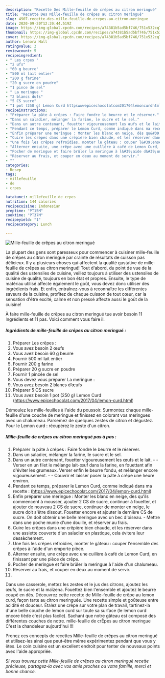 ```yaml
---
description: "Recette Des Mille-feuille de crêpes au citron meringué"
title: "Recette Des Mille-feuille de crêpes au citron meringué"
slug: 4907-recette-des-mille-feuille-de-crepes-au-citron-meringue
date: 2020-09-20T12:20:44.519Z
image: https://img-global.cpcdn.com/recipes/a74381b5ad5bf746/751x532cq70/mille-feuille-de-crepes-au-citron-meringue-photo-principale-de-la-recette.jpg
thumbnail: https://img-global.cpcdn.com/recipes/a74381b5ad5bf746/751x532cq70/mille-feuille-de-crepes-au-citron-meringue-photo-principale-de-la-recette.jpg
cover: https://img-global.cpcdn.com/recipes/a74381b5ad5bf746/751x532cq70/mille-feuille-de-crepes-au-citron-meringue-photo-principale-de-la-recette.jpg
author: Lenora Hall
ratingvalue: 3
reviewcount: 5
recipeingredient:
- " Les crpes "
- "2 ufs"
- "60 g beurre"
- "500 ml lait entier"
- "200 g farine"
- "20 g sucre en poudre"
- "1 pince de sel"
- " La meringue "
- "2 blancs dufs"
- "5 CS sucre"
- "1 pot (250 g) Lemon Curd httpswwwepicechocolatcom201704lemoncurdhtml"
recipeinstructions:
- "Préparer la pâte à crêpes : Faire fondre le beurre et le réserver."
- "Dans un saladier, mélanger la farine, le sucre et le sel."
- "Dans un autre contenant, fouetter vigoureusement les œufs et le lait.  Verser en un filet le mélange lait-œuf dans la farine, en fouettant afin d&#39;éviter les grumeaux. Verser enfin le beurre fondu, et mélanger encore vigoureusement.  Couvrir et laisser poser la pâte à crêpe une heure environ."
- "Pendant ce temps, préparer le Lemon Curd, comme indiqué dans ma recette : (https://www.epicechocolat.com/2017/04/lemon-curd.html)"
- "Enfin préparer une meringue : Monter les blanc en neige, dès qu&#39;ils commencent à mousser, ajouter 2 CS de sucre, continuer à fouetter, et ajouter de nouveau 2 CS de sucre, continuer de monter en neige, le sucre doit s&#39;être dissout. Fouetter encore et ajouter la dernière CS de sucre. On doit obtenir une belle meringue avec un bec d&#39;oiseau. Mettre dans une poche munie d&#39;une douille, et réserver au frais."
- "Cuire les crêpes dans une crêpière bien chaude, et les réserver dans une assiette couverte d&#39;un saladier en plastique, cela évitera leur dessèchement."
- "Une fois les crêpes refroidies, monter le gâteau : couper l&#39;ensemble des crêpes à l&#39;aide d&#39;un emporte pièce."
- "Alterner ensuite, une crêpe avec une cuillère à café de Lemon Curd, en finissant par une pièce de crêpe."
- "Pocher de meringue et faire brûler la meringue à l&#39;aide d&#39;un chalumeau."
- "Réserver au frais, et couper en deux au moment de servir."
- ""
categories:
- Resep
tags:
- millefeuille
- de
- crpes

katakunci: millefeuille de crpes 
nutrition: 144 calories
recipecuisine: Indonesian
preptime: "PT15M"
cooktime: "PT37M"
recipeyield: "1"
recipecategory: Lunch

---
```



![Mille-feuille de crêpes au citron meringué](https://img-global.cpcdn.com/recipes/a74381b5ad5bf746/751x532cq70/mille-feuille-de-crepes-au-citron-meringue-photo-principale-de-la-recette.jpg)

La plupart des gens sont paresseux pour commencer à cuisiner mille-feuille de crêpes au citron meringué par crainte de résultats de cuisson pas délicieux. Il y a plusieurs choses qui affectent la qualité gustative de mille-feuille de crêpes au citron meringué! Tout d'abord, du point de vue de la qualité des ustensiles de cuisine, veillez toujours à utiliser des ustensiles de cuisine de qualité, toujours en bon état et propres. Ensuite, le type de matériau utilisé affecte également le goût, vous devez donc utiliser des ingrédients frais. Et enfin, entraînez-vous à reconnaître les différentes saveurs de la cuisine, profitez de chaque cuisson de tout cœur, car la sensation d'être excité, calme et non pressé affecte aussi le goût de la cuisine!

<!--inarticleads1-->

À faire mille-feuille de crêpes au citron meringué tue avoir besoin 11 Ingrédients et 11 pas. Voici comment vous faire il.

##### Ingrédients de mille-feuille de crêpes au citron meringué :

1. Préparer  Les crêpes :
1. Vous avez besoin 2 œufs
1. Vous avez besoin 60 g beurre
1. Fournir 500 ml lait entier
1. Fournir 200 g farine
1. Préparer 20 g sucre en poudre
1. Fournir 1 pincée de sel
1. Vous devez vous préparer  La meringue :
1. Vous avez besoin 2 blancs d’œufs
1. Préparer 5 CS sucre
1. Vous avez besoin 1 pot (250 g) Lemon Curd (https://www.epicechocolat.com/2017/04/lemon-curd.html)


Démoulez les mille-feuilles à l&#39;aide du poussoir. Surmontez chaque mille-feuille d&#39;une couche de meringue et finissez en colorant vos meringues avec un chalumeau. Parsemez de quelques zestes de citron et dégustez. Pour le Lemon curd : récupérez le zeste d&#39;un citron. 

<!--inarticleads2-->

##### Mille-feuille de crêpes au citron meringué pas à pas :

1. Préparer la pâte à crêpes : Faire fondre le beurre et le réserver.
1. Dans un saladier, mélanger la farine, le sucre et le sel.
1. Dans un autre contenant, fouetter vigoureusement les œufs et le lait. -  - Verser en un filet le mélange lait-œuf dans la farine, en fouettant afin d&#39;éviter les grumeaux. Verser enfin le beurre fondu, et mélanger encore vigoureusement. -  - Couvrir et laisser poser la pâte à crêpe une heure environ.
1. Pendant ce temps, préparer le Lemon Curd, comme indiqué dans ma recette : (https://www.epicechocolat.com/2017/04/lemon-curd.html)
1. Enfin préparer une meringue : Monter les blanc en neige, dès qu&#39;ils commencent à mousser, ajouter 2 CS de sucre, continuer à fouetter, et ajouter de nouveau 2 CS de sucre, continuer de monter en neige, le sucre doit s&#39;être dissout. Fouetter encore et ajouter la dernière CS de sucre. On doit obtenir une belle meringue avec un bec d&#39;oiseau. - Mettre dans une poche munie d&#39;une douille, et réserver au frais.
1. Cuire les crêpes dans une crêpière bien chaude, et les réserver dans une assiette couverte d&#39;un saladier en plastique, cela évitera leur dessèchement.
1. Une fois les crêpes refroidies, monter le gâteau : couper l&#39;ensemble des crêpes à l&#39;aide d&#39;un emporte pièce.
1. Alterner ensuite, une crêpe avec une cuillère à café de Lemon Curd, en finissant par une pièce de crêpe.
1. Pocher de meringue et faire brûler la meringue à l&#39;aide d&#39;un chalumeau.
1. Réserver au frais, et couper en deux au moment de servir.
1. 


Dans une casserole, mettez les zestes et le jus des citrons, ajoutez les œufs, le sucre et la maïzena. Fouettez bien l&#39;ensemble et ajoutez le beurre coupé en dés. Découvrez cette recette de Mille-feuille de crêpe au lemon curd, façon tarte au citron meringuée. Une recette simple et goûteuse entre acidité et douceur. Étalez une crêpe sur votre plan de travail, tartinez-la d&#39;une belle couche de lemon curd sur toute sa surface (le lemon curd encore tiède c&#39;est plus facile). Sachant que notre gâteau est composé des différentes couches de notre. mille-feuille de crÊpes au citron meringue C&#39;est la chandeleur aujourd&#39;hui !!! 

<!--inarticleads1-->

<p>
Prenez ces concepts de recettes Mille-feuille de crêpes au citron meringué et utilisez-les ainsi que peut-être même expérimentez pendant que vous y êtes. Le coin cuisine est un excellent endroit pour tenter de nouveaux points avec l'aide appropriée.
</p>

<p>
<i>Si vous trouvez cette Mille-feuille de crêpes au citron meringué recette précieuse, partagez-la avec vos amis proches ou votre famille, merci et bonne chance.</i>
</p>
